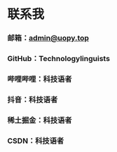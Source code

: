 # 联系我

### 邮箱：admin@uopy.top
### GitHub：Technologylinguists
### 哔哩哔哩：科技语者
### 抖音：科技语者
### 稀土掘金：科技语者
### CSDN：科技语者